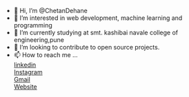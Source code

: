 - 👋 Hi, I’m @ChetanDehane
- 👀 I’m interested in web development, machine learning and programming
- 🌱 I’m currently studying at smt. kashibai navale college of engineering,pune
- 💞️ I’m looking to contribute to open source projects.
- 📫 How to reach me ... <br>
      <a href ="https://www.linkedin.com/in/chetan-dehane-3651551aa/" target = "_blank">linkedin</a> <br>
      <a href ="https://www.instagram.com/chetan_dehane/" target = "_blank">Instagram</a>       <br>
      <a href ="mailto:chetandehane007@gmail.com" target = "_blank">Gmail</a>                   <br>
      <a href ="https://chetandehane.github.io/" targer = "_blank">Website</a> 

<!---
ChetanDehane/ChetanDehane is a ✨ special ✨ repository because its `README.md` (this file) appears on your GitHub profile.
You can click the Preview link to take a look at your changes.
--->
